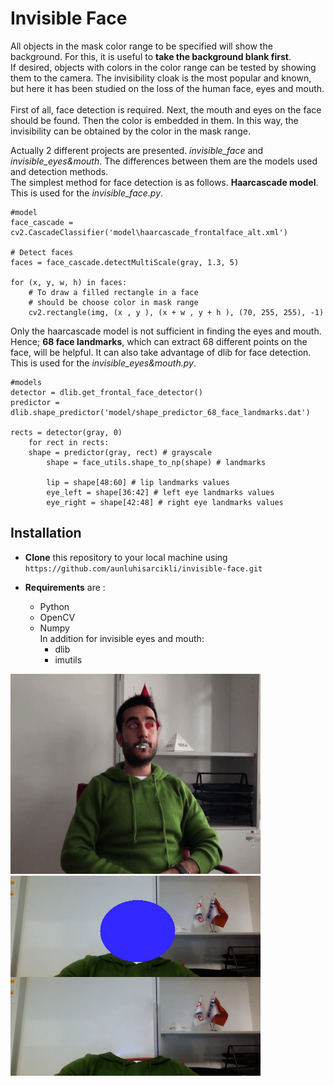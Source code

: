 # Invisible Face

All objects in the mask color range to be specified will show the background. For this, it is useful to **take the background blank first**.<br> If desired, objects with colors in the color range can be tested by showing them to the camera. The invisibility cloak is the most popular and known, but here it has been studied on the loss of the human face, eyes and mouth.<br><br>
First of all, face detection is required. Next, the mouth and eyes on the face should be found. Then the color is embedded in them. In this way, the invisibility can be obtained by the color in the mask range.

Actually 2 different projects are presented. *invisible_face* and *invisible_eyes&mouth*. The differences between them are the models used and detection methods. <br>
The simplest method for face detection is as follows. **Haarcascade model**. This is used for the *invisible_face.py*.
``` 
#model
face_cascade = cv2.CascadeClassifier('model\haarcascade_frontalface_alt.xml')

# Detect faces
faces = face_cascade.detectMultiScale(gray, 1.3, 5)

for (x, y, w, h) in faces:
    # To draw a filled rectangle in a face
    # should be choose color in mask range
    cv2.rectangle(img, (x , y ), (x + w , y + h ), (70, 255, 255), -1)
```
Only the haarcascade model is not sufficient in finding the eyes and mouth. Hence; **68 face landmarks**, which can extract 68 different points on the face, will be helpful. It can also take advantage of dlib for face detection. This is used for the *invisible_eyes&mouth.py*.
```
#models
detector = dlib.get_frontal_face_detector()
predictor = dlib.shape_predictor('model/shape_predictor_68_face_landmarks.dat')

rects = detector(gray, 0)
    for rect in rects:
	shape = predictor(gray, rect) # grayscale
        shape = face_utils.shape_to_np(shape) # landmarks 

        lip = shape[48:60] # lip landmarks values
        eye_left = shape[36:42] # left eye landmarks values
        eye_right = shape[42:48] # right eye landmarks values
```

## Installation
* **Clone** this repository to your local machine using ` https://github.com/aunluhisarcikli/invisible-face.git `

* **Requirements** are :
  * Python
  * OpenCV
  * Numpy <br>
	In addition for invisible eyes and mouth: 
	* dlib
	* imutils

<img src="invisible.gif" width="400" height="320">  <img src="invisible.jpg" width="400" height="320">
